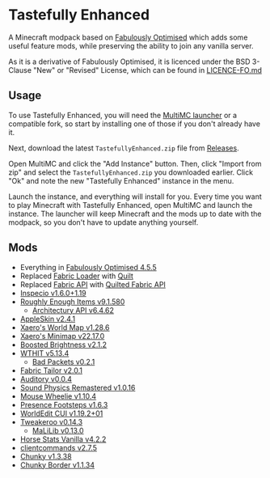 # Tastefully Enhanced

A Minecraft modpack based on [Fabulously Optimised](https://github.com/Fabulously-Optimized/fabulously-optimized) which adds some useful feature mods, while preserving the ability to join any vanilla server.

As it is a derivative of Fabulously Optimised, it is licenced under the BSD 3-Clause "New" or "Revised" License, which can be found in [LICENCE-FO.md](LICENCE-FO.md)

## Usage

To use Tastefully Enhanced, you will need the [MultiMC launcher](https://multimc.org/) or a compatible fork, so start by installing one of those if you don't already have it.

Next, download the latest `TastefullyEnhanced.zip` file from [Releases](https://github.com/Seercat3160/tastefully-enhanced/releases/latest).

Open MultiMC and click the "Add Instance" button. Then, click "Import from zip" and select the `TastefullyEnhanced.zip` you downloaded earlier. Click "Ok" and note the new "Tastefully Enhanced" instance in the menu.

Launch the instance, and everything will install for you. Every time you want to play Minecraft with Tastefully Enhanced, open MultiMC and launch the instance. The launcher will keep Minecraft and the mods up to date with the modpack, so you don't have to update anything yourself.

## Mods

- Everything in [Fabulously Optimised 4.5.5](https://github.com/Fabulously-Optimized/fabulously-optimized/releases/tag/v4.5.5)
- Replaced [Fabric Loader](https://fabricmc.net/) with [Quilt](https://quiltmc.org/)
- Replaced [Fabric API](https://modrinth.com/mod/fabric-api) with [Quilted Fabric API](https://modrinth.com/mod/qsl/)
- [Inspecio v1.6.0+1.19](https://modrinth.com/mod/inspecio/version/1.6.0%2B1.19)
- [Roughly Enough Items v9.1.580](https://modrinth.com/mod/roughly-enough-items/version/9.1.580+fabric)
  - [Architectury API v6.4.62](https://modrinth.com/mod/architectury-api/version/6.4.62%2Bfabric)
- [AppleSkin v2.4.1](https://modrinth.com/mod/appleskin/version/fabric-mc1.19-2.4.1)
- [Xaero's World Map v1.28.6](https://www.curseforge.com/minecraft/mc-mods/xaeros-world-map/files/4181119)
- [Xaero's Minimap v22.17.0](https://www.curseforge.com/minecraft/mc-mods/xaeros-minimap/files/4181107)
- [Boosted Brightness v2.1.2](https://modrinth.com/mod/boosted-brightness/version/2.1.2)
- [WTHIT v5.13.4](https://modrinth.com/mod/wthit/version/quilt-5.13.4)
  - [Bad Packets v0.2.1](https://modrinth.com/mod/badpackets/version/fabric-0.2.1)
- [Fabric Tailor v2.0.1](https://modrinth.com/mod/fabrictailor/version/2.0.1)
- [Auditory v0.0.4](https://modrinth.com/mod/auditory/version/0.0.4)
- [Sound Physics Remastered v1.0.16](https://modrinth.com/mod/sound-physics-remastered/version/fabric-1.19.2-1.0.16)
- [Mouse Wheelie v1.10.4](https://modrinth.com/mod/mouse-wheelie/version/1.10.4+mc1.19.2)
- [Presence Footsteps v1.6.3](https://modrinth.com/mod/presence-footsteps/version/1.6.3)
- [WorldEdit CUI v1.19.2+01](https://www.curseforge.com/minecraft/mc-mods/worldeditcui-fabric/files/4083243)
- [Tweakeroo v0.14.3](https://www.curseforge.com/minecraft/mc-mods/tweakeroo/files/3923075)
  - [MaLiLib v0.13.0](https://www.curseforge.com/minecraft/mc-mods/malilib/files/3923052)
- [Horse Stats Vanilla v4.2.2](https://modrinth.com/mod/horsestatsvanilla/version/v4.2.2)
- [clientcommands v2.7.5](https://modrinth.com/mod/client-commands/version/2.7.5)
- [Chunky v1.3.38](https://modrinth.com/mod/chunky/version/1.3.38-fabric)
- [Chunky Border v1.1.34](https://modrinth.com/mod/chunkyborder/version/1.1.34-fabric)
